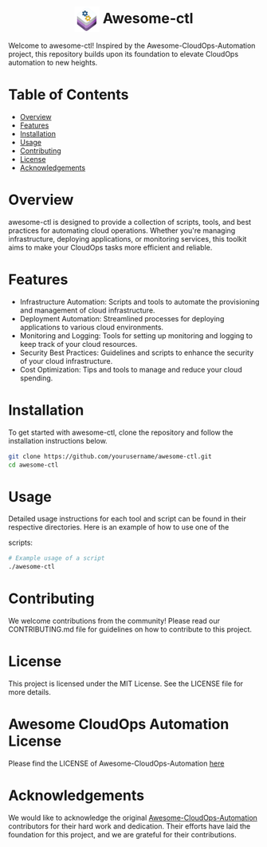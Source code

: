 <h1 style="text-align: center;">
<img src="assets/awesome-ctl.png" alt="Awesome Ctl" width="50" height="50" style="vertical-align: middle;">  Awesome-ctl </> 
</h1>

Welcome to awesome-ctl! Inspired by the Awesome-CloudOps-Automation project, this repository builds upon its foundation to elevate CloudOps automation to new heights.

# Table of Contents
- [Overview](#overview)
- [Features](#features)
- [Installation](#installation)
- [Usage](#usage)
- [Contributing](#contributing)
- [License](#license)
- [Acknowledgements](#acknowledgements)


# Overview
awesome-ctl is designed to provide a collection of scripts, tools, and best practices for automating cloud operations. Whether you're managing infrastructure, deploying applications, or monitoring services, this toolkit aims to make your CloudOps tasks more efficient and reliable.

# Features
- Infrastructure Automation: Scripts and tools to automate the provisioning and management of cloud infrastructure.
- Deployment Automation: Streamlined processes for deploying  applications to various cloud environments.
- Monitoring and Logging: Tools for setting up monitoring and logging to keep track of your cloud resources.
- Security Best Practices: Guidelines and scripts to enhance the security of your cloud infrastructure.
- Cost Optimization: Tips and tools to manage and reduce your cloud spending.

# Installation
To get started with awesome-ctl, clone the repository and follow the installation instructions below.

```bash
git clone https://github.com/yourusername/awesome-ctl.git
cd awesome-ctl
```

# Usage
Detailed usage instructions for each tool and script can be found in their respective directories. Here is an example of how to use one of the 

scripts:

```bash
# Example usage of a script
./awesome-ctl
```

# Contributing
We welcome contributions from the community! Please read our CONTRIBUTING.md file for guidelines on how to contribute to this project.

# License
This project is licensed under the MIT License. See the LICENSE file for more details.

# Awesome CloudOps Automation License

Please find the LICENSE of Awesome-CloudOps-Automation [here](https://github.com/unskript/Awesome-CloudOps-Automation/blob/master/License)

# Acknowledgements
We would like to acknowledge the original [Awesome-CloudOps-Automation](https://github.com/unskript/Awesome-CloudOps-Automation) contributors for their hard work and dedication. Their efforts have laid the foundation for this project, and we are grateful for their contributions.
